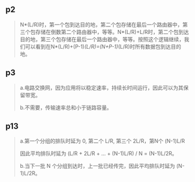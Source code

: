 ## p2

> N*(L/R)时，第一个包到达目的地，第二个包存储在最后一个路由器中，第三个包存储在倒数第二个路由器中，等等。N*(L/R)+L/R时，第二个包到达目的地，第三个包存储在最后一个路由器中，等等。按照这个逻辑继续，我们可以看到在N*(L/R)+(P-1)*(L/R)=(N+P-1)*(L/R)时所有数据包到达目的地。 



## p3

>a.电路交换网，因为应用将以稳定速率，持续长时间运行，因此可以为其保留带宽。
>
>b.不需要，传输速率总和小于链路容量。



## p13

> a.第一个分组的排队时延为 0, 第二个 L/R, 第三个 2L/R，第N个 (N-1)L/R
>
> 因此平均排队时延为 (L/R + 2L/R + … + (N-1)L/R) / N = (N-1)L/2R。
>
> b.当下一批 N 个分组到达时，上一批已经传完，因此平均排队时延为 (N-1)L/2R。